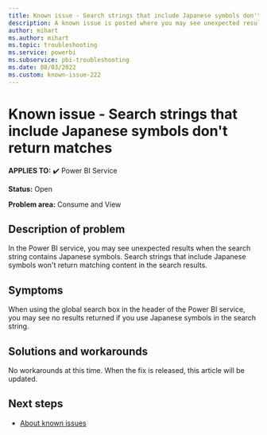 ```yaml
---
title: Known issue - Search strings that include Japanese symbols don't return matches
description: A known issue is posted where you may see unexpected results when the search string contains Japanese symbols
author: mihart
ms.author: mihart
ms.topic: troubleshooting  
ms.service: powerbi
ms.subservice: pbi-troubleshooting
ms.date: 08/03/2022
ms.custom: known-issue-222
---
```


# Known issue - Search strings that include Japanese symbols don't return matches

**APPLIES TO:** ✔️ Power BI Service

**Status:** Open

**Problem area:** Consume and View

## Description of problem

In the Power BI service, you may see unexpected results when the search string contains Japanese symbols. Search strings that include Japanese symbols won't return matching content in the search results.

## Symptoms

When using the global search box in the header of the Power BI service, you may see no results returned if you use Japanese symbols in the search string.

## Solutions and workarounds

No workarounds at this time. When the fix is released, this article will be updated.

## Next steps

- [About known issues](/power-bi/troubleshoot/known-issues/power-bi-known-issues)
